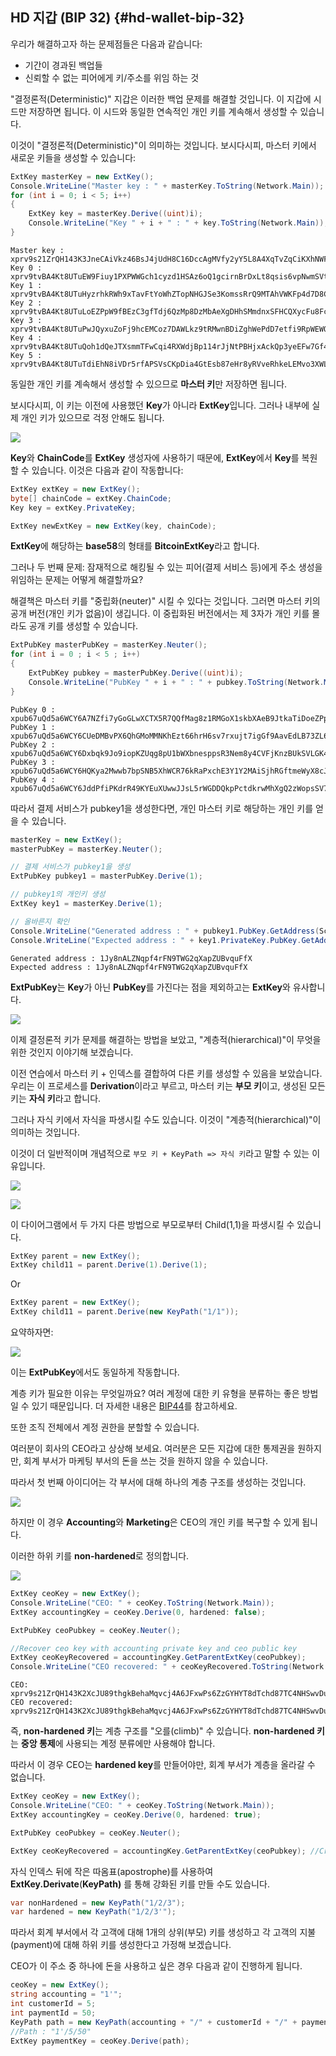 ## HD 지갑 (BIP 32) {#hd-wallet-bip-32}

우리가 해결하고자 하는 문제점들은 다음과 같습니다:

*  기간이 경과된 백업들
*  신뢰할 수 없는 피어에게 키/주소를 위임 하는 것

"결정론적(Deterministic)" 지갑은 이러한 백업 문제를 해결할 것입니다. 
이 지갑에 시드만 저장하면 됩니다. 이 시드와 동일한 연속적인 개인 키를 계속해서 생성할 수 있습니다.


이것이 "결정론적(Deterministic)"이 의미하는 것입니다.
보시다시피, 마스터 키에서 새로운 키들을 생성할 수 있습니다:

```cs
ExtKey masterKey = new ExtKey();
Console.WriteLine("Master key : " + masterKey.ToString(Network.Main));
for (int i = 0; i < 5; i++)
{
    ExtKey key = masterKey.Derive((uint)i);
    Console.WriteLine("Key " + i + " : " + key.ToString(Network.Main));
}
```

```
Master key : xprv9s21ZrQH143K3JneCAiVkz46BsJ4jUdH8C16DccAgMVfy2yY5L8A4XqTvZqCiKXhNWFZXdLH6VbsCsqBFsSXahfnLajiB6ir46RxgdkNsFk
Key 0 : xprv9tvBA4Kt8UTuEW9Fiuy1PXPWWGch1cyzd1HSAz6oQ1gcirnBrDxLt8qsis6vpNwmSVtLZXWgHbqff9rVeAErb2swwzky82462r6bWZAW6Ty
Key 1 : xprv9tvBA4Kt8UTuHyzrhkRWh9xTavFtYoWhZTopNHGJSe3KomssRrQ9MTAhVWKFp4d7D8CgmT7TRzauoAZXp3xwHQfxr7FpXfJKpPDUtiLdmcF
Key 2 : xprv9tvBA4Kt8UTuLoEZPpW9fBEzC3gfTdj6QzMp8DzMbAeXgDHhSMmdnxSFHCQXycFu8FcqTJRm2kamjeE8CCKzbiXyoKWZ9ihiF7J5JicgaLU
Key 3 : xprv9tvBA4Kt8UTuPwJQyxuZoFj9hcEMCoz7DAWLkz9tRMwnBDiZghWePdD7etfi9RpWEWQjKCM8wHvKQwQ4uiGk8XhdKybzB8n2RVuruQ97Vna
Key 4 : xprv9tvBA4Kt8UTuQoh1dQeJTXsmmTFwCqi4RXWdjBp114rJjNtPBHjxAckQp3yeEFw7Gf4gpnbwQTgDpGtQgcN59E71D2V97RRDtxeJ4rVkw4E
Key 5 : xprv9tvBA4Kt8UTuTdiEhN8iVDr5rfAPSVsCKpDia4GtEsb87eHr8yRVveRhkeLEMvo3XWL3GjzZvncfWVKnKLWUMNqSgdxoNm7zDzzD63dxGsm
```

동일한 개인 키를 계속해서 생성할 수 있으므로 **마스터 키**만 저장하면 됩니다.

보시다시피, 이 키는 이전에 사용했던 **Key**가 아니라 **ExtKey**입니다. 그러나 내부에 실제 개인 키가 있으므로 걱정 안해도 됩니다.

![](../assets/ExtKey.png)

**Key**와 **ChainCode**를 **ExtKey** 생성자에 사용하기 때문에, **ExtKey**에서 **Key**를 복원할 수 있습니다. 
이것은 다음과 같이 작동합니다:

```cs
ExtKey extKey = new ExtKey();
byte[] chainCode = extKey.ChainCode;
Key key = extKey.PrivateKey;

ExtKey newExtKey = new ExtKey(key, chainCode);
```

**ExtKey**에 해당하는 **base58**의 형태를 **BitcoinExtKey**라고 합니다.

그러나 두 번째 문제: 잠재적으로 해킹될 수 있는 피어(결제 서비스 등)에게 주소 생성을 위임하는 문제는 어떻게 해결할까요?

해결책은 마스터 키를 "중립화(neuter)" 시킬 수 있다는 것입니다. 
그러면 마스터 키의 공개 버전(개인 키가 없음)이 생깁니다. 
이 중립화된 버전에서는 제 3자가 개인 키를 몰라도 공개 키를 생성할 수 있습니다.

```cs
ExtPubKey masterPubKey = masterKey.Neuter();
for (int i = 0 ; i < 5 ; i++)
{
    ExtPubKey pubkey = masterPubKey.Derive((uint)i);
    Console.WriteLine("PubKey " + i + " : " + pubkey.ToString(Network.Main));
}
```

```
PubKey 0 : xpub67uQd5a6WCY6A7NZfi7yGoGLwXCTX5R7QQfMag8z1RMGoX1skbXAeB9JtkaTiDoeZPprGH1drvgYcviXKppXtEGSVwmmx4pAdisKv2CqoWS
PubKey 1 : xpub67uQd5a6WCY6CUeDMBvPX6QhGMoMMNKhEzt66hrH6sv7rxujt7igGf9AavEdLB73ZL6ZRJTRnhyc4BTiWeXQZFu7kyjwtDg9tjRcTZunfeR
PubKey 2 : xpub67uQd5a6WCY6Dxbqk9Jo9iopKZUqg8pU1bWXbnesppsR3Nem8y4CVFjKnzBUkSVLGK4defHzKZ3jjAqSzGAKoV2YH4agCAEzzqKzeUaWJMW
PubKey 3 : xpub67uQd5a6WCY6HQKya2Mwwb7bpSNB5XhWCR76kRaPxchE3Y1Y2MAiSjhRGftmeWyX8cJ3kL7LisJ3s4hHDWvhw3DWpEtkihPpofP3dAngh5M
PubKey 4 : xpub67uQd5a6WCY6JddPfiPKdrR49KYEuXUwwJJsL5rWGDDQkpPctdkrwMhXgQ2zWopsSV7buz61e5mGSYgDisqA3D5vyvMtKYP8S3EiBn5c1u4
```

따라서 결제 서비스가 pubkey1을 생성한다면, 개인 마스터 키로 해당하는 개인 키를 얻을 수 있습니다.

```cs
masterKey = new ExtKey();
masterPubKey = masterKey.Neuter();

// 결제 서비스가 pubkey1을 생성
ExtPubKey pubkey1 = masterPubKey.Derive(1);

// pubkey1의 개인키 생성
ExtKey key1 = masterKey.Derive(1);

// 올바른지 확인
Console.WriteLine("Generated address : " + pubkey1.PubKey.GetAddress(ScriptPubKeyType.Legacy, Network.Main));
Console.WriteLine("Expected address : " + key1.PrivateKey.PubKey.GetAddress(ScriptPubKeyType.Legacy, Network.Main));
```

```
Generated address : 1Jy8nALZNqpf4rFN9TWG2qXapZUBvquFfX
Expected address : 1Jy8nALZNqpf4rFN9TWG2qXapZUBvquFfX
```

**ExtPubKey**는 **Key**가 아닌 **PubKey**를 가진다는 점을 제외하고는 **ExtKey**와 유사합니다.

![](../assets/ExtPubKey.png)

이제 결정론적 키가 문제를 해결하는 방법을 보았고, "계층적(hierarchical)"이 무엇을 위한 것인지 이야기해 보겠습니다.

이전 연습에서 마스터 키 + 인덱스를 결합하여 다른 키를 생성할 수 있음을 보았습니다. 
우리는 이 프로세스를 **Derivation**이라고 부르고, 마스터 키는 **부모 키**이고, 생성된 모든 키는 **자식 키**라고 합니다.

그러나 자식 키에서 자식을 파생시킬 수도 있습니다. 이것이 "계층적(hierarchical)"이 의미하는 것입니다.

이것이 더 일반적이며 개념적으로 `부모 키 + KeyPath => 자식 키`라고 말할 수 있는 이유입니다.

![](../assets/Derive1.png)

![](../assets/Derive2.png)


이 다이어그램에서 두 가지 다른 방법으로 부모로부터 Child(1,1)을 파생시킬 수 있습니다.

```cs
ExtKey parent = new ExtKey();
ExtKey child11 = parent.Derive(1).Derive(1);
```

Or

```cs
ExtKey parent = new ExtKey();
ExtKey child11 = parent.Derive(new KeyPath("1/1"));
```

요약하자면:

![](../assets/DeriveKeyPath.png)

이는 **ExtPubKey**에서도 동일하게 작동합니다.

계층 키가 필요한 이유는 무엇일까요? 여러 계정에 대한 키 유형을 분류하는 좋은 방법일 수 있기 때문입니다.
더 자세한 내용은 [BIP44](https://github.com/bitcoin/bips/blob/master/bip-0044.mediawiki)를 참고하세요.

또한 조직 전체에서 계정 권한을 분할할 수 있습니다.

여러분이 회사의 CEO라고 상상해 보세요. 여러분은 모든 지갑에 대한 통제권을 원하지만, 회계 부서가 마케팅 부서의 돈을 쓰는 것을 원하지 않을 수 있습니다.

따라서 첫 번째 아이디어는 각 부서에 대해 하나의 계층 구조를 생성하는 것입니다.

![](../assets/CeoMarketingAccounting.png)

하지만 이 경우 **Accounting**와 **Marketing**은 CEO의 개인 키를 복구할 수 있게 됩니다.

이러한 하위 키를 **non-hardened**로 정의합니다.

![](../assets/NonHardened.png)

```cs
ExtKey ceoKey = new ExtKey();
Console.WriteLine("CEO: " + ceoKey.ToString(Network.Main));
ExtKey accountingKey = ceoKey.Derive(0, hardened: false);

ExtPubKey ceoPubkey = ceoKey.Neuter();

//Recover ceo key with accounting private key and ceo public key
ExtKey ceoKeyRecovered = accountingKey.GetParentExtKey(ceoPubkey);
Console.WriteLine("CEO recovered: " + ceoKeyRecovered.ToString(Network.Main));
```

```
CEO: xprv9s21ZrQH143K2XcJU89thgkBehaMqvcj4A6JFxwPs6ZzGYHYT8dTchd87TC4NHSwvDuexuFVFpYaAt3gztYtZyXmy2hCVyVyxumdxfDBpoC
CEO recovered: xprv9s21ZrQH143K2XcJU89thgkBehaMqvcj4A6JFxwPs6ZzGYHYT8dTchd87TC4NHSwvDuexuFVFpYaAt3gztYtZyXmy2hCVyVyxumdxfDBpoC
```

즉, **non-hardened 키**는 계층 구조를 "오를(climb)" 수 있습니다. **non-hardened 키**는 **중앙 통제**에 사용되는 계정 분류에만 사용해야 합니다.

따라서 이 경우 CEO는 **hardened key**를 만들어야만, 회계 부서가 계층을 올라갈 수 없습니다.

```cs
ExtKey ceoKey = new ExtKey();
Console.WriteLine("CEO: " + ceoKey.ToString(Network.Main));
ExtKey accountingKey = ceoKey.Derive(0, hardened: true);

ExtPubKey ceoPubkey = ceoKey.Neuter();

ExtKey ceoKeyRecovered = accountingKey.GetParentExtKey(ceoPubkey); //Crash
```

자식 인덱스 뒤에 작은 따옴표(apostrophe)를 사용하여 **ExtKey.Derivate**(**KeyPath)** 를 통해 강화된 키를 만들 수도 있습니다.

```cs
var nonHardened = new KeyPath("1/2/3");
var hardened = new KeyPath("1/2/3'");
```

따라서 회계 부서에서 각 고객에 대해 1개의 상위(부모) 키를 생성하고 각 고객의 지불(payment)에 대해 하위 키를 생성한다고 가정해 보겠습니다.

CEO가 이 주소 중 하나에 돈을 사용하고 싶은 경우 다음과 같이 진행하게 됩니다.

```cs
ceoKey = new ExtKey();
string accounting = "1'";
int customerId = 5;
int paymentId = 50;
KeyPath path = new KeyPath(accounting + "/" + customerId + "/" + paymentId);
//Path : "1'/5/50"
ExtKey paymentKey = ceoKey.Derive(path);
```
